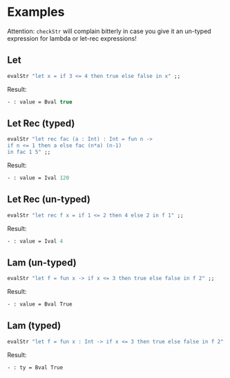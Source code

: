 # Examples

Attention: ``checkStr`` will complain bitterly in case you give it an un-typed expression for lambda or let-rec expressions!

## Let
```ocaml
evalStr "let x = if 3 <= 4 then true else false in x" ;;
```
Result:
```ocaml
- : value = Bval true
```

## Let Rec (typed)
```ocaml
evalStr "let rec fac (a : Int) : Int = fun n ->
if n <= 1 then a else fac (n*a) (n-1) 
in fac 1 5" ;;
```
Result:
```ocaml
- : value = Ival 120
```

## Let Rec (un-typed)
```ocaml
evalStr "let rec f x = if 1 <= 2 then 4 else 2 in f 1" ;;
```
Result:
```ocaml
- : value = Ival 4
```

## Lam (un-typed)
```ocaml
evalStr "let f = fun x -> if x <= 3 then true else false in f 2" ;;
```
Result:
```ocaml
- : value = Bval True
```

## Lam (typed)
```ocaml
evalStr "let f = fun x : Int -> if x <= 3 then true else false in f 2" ;;
```
Result:
```ocaml
- : ty = Bval True
```
